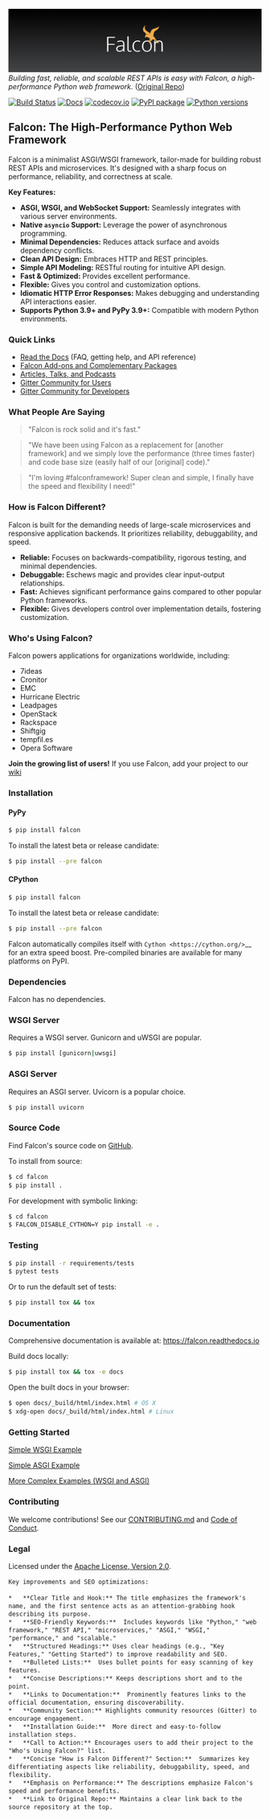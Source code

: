 ![Falcon Logo](https://raw.githubusercontent.com/falconry/falcon/master/logo/banner.jpg)
_Building fast, reliable, and scalable REST APIs is easy with Falcon, a high-performance Python web framework._ ([Original Repo](https://github.com/falconry/falcon))

[![Build Status](https://github.com/falconry/falcon/actions/workflows/tests.yaml/badge.svg)](https://github.com/falconry/falcon/actions/workflows/tests.yaml)
[![Docs](https://readthedocs.org/projects/falcon/badge/?version=stable)](https://falcon.readthedocs.io/en/stable/?badge=stable)
[![codecov.io](https://codecov.io/gh/falconry/falcon/branch/master/graphs/badge.svg)](https://codecov.io/gh/falconry/falcon)
[![PyPI package](https://badge.fury.io/py/falcon.svg)](https://pypi.org/project/falcon/)
[![Python versions](https://img.shields.io/pypi/pyversions/falcon.svg)](https://pypi.org/project/falcon/)

## Falcon: The High-Performance Python Web Framework

Falcon is a minimalist ASGI/WSGI framework, tailor-made for building robust REST APIs and microservices. It's designed with a sharp focus on performance, reliability, and correctness at scale.

**Key Features:**

*   **ASGI, WSGI, and WebSocket Support:** Seamlessly integrates with various server environments.
*   **Native `asyncio` Support:** Leverage the power of asynchronous programming.
*   **Minimal Dependencies:** Reduces attack surface and avoids dependency conflicts.
*   **Clean API Design:** Embraces HTTP and REST principles.
*   **Simple API Modeling:**  RESTful routing for intuitive API design.
*   **Fast & Optimized:**  Provides excellent performance.
*   **Flexible:** Gives you control and customization options.
*   **Idiomatic HTTP Error Responses:**  Makes debugging and understanding API interactions easier.
*   **Supports Python 3.9+ and PyPy 3.9+:**  Compatible with modern Python environments.

### Quick Links
*   [Read the Docs](https://falcon.readthedocs.io/en/stable/) (FAQ, getting help, and API reference)
*   [Falcon Add-ons and Complementary Packages](https://github.com/falconry/falcon/wiki)
*   [Articles, Talks, and Podcasts](https://github.com/falconry/falcon/wiki/Articles,-Talks-and-Podcasts)
*   [Gitter Community for Users](https://gitter.im/falconry/user)
*   [Gitter Community for Developers](https://gitter.im/falconry/dev)

### What People Are Saying
> "Falcon is rock solid and it's fast."

> "We have been using Falcon as a replacement for [another framework] and we simply love the performance (three times faster) and code base size (easily half of our [original] code)."

> "I'm loving #falconframework! Super clean and simple, I finally have the speed and flexibility I need!"

### How is Falcon Different?

Falcon is built for the demanding needs of large-scale microservices and responsive application backends. It prioritizes reliability, debuggability, and speed.

*   **Reliable:**  Focuses on backwards-compatibility, rigorous testing, and minimal dependencies.
*   **Debuggable:** Eschews magic and provides clear input-output relationships.
*   **Fast:** Achieves significant performance gains compared to other popular Python frameworks.
*   **Flexible:** Gives developers control over implementation details, fostering customization.

### Who's Using Falcon?

Falcon powers applications for organizations worldwide, including:
* 7ideas
* Cronitor
* EMC
* Hurricane Electric
* Leadpages
* OpenStack
* Rackspace
* Shiftgig
* tempfil.es
* Opera Software

**Join the growing list of users!** If you use Falcon, add your project to our [wiki](https://github.com/falconry/falcon/wiki/Who's-using-Falcon%3F)

### Installation
#### PyPy
```bash
$ pip install falcon
```
To install the latest beta or release candidate:
```bash
$ pip install --pre falcon
```
#### CPython
```bash
$ pip install falcon
```
To install the latest beta or release candidate:
```bash
$ pip install --pre falcon
```
Falcon automatically compiles itself with `Cython <https://cython.org/>`__ for an extra speed boost. Pre-compiled binaries are available for many platforms on PyPI.

### Dependencies

Falcon has no dependencies.

### WSGI Server
Requires a WSGI server. Gunicorn and uWSGI are popular.
```bash
$ pip install [gunicorn|uwsgi]
```
### ASGI Server
Requires an ASGI server. Uvicorn is a popular choice.
```bash
$ pip install uvicorn
```
### Source Code
Find Falcon's source code on [GitHub](https://github.com/falconry/falcon).

To install from source:
```bash
$ cd falcon
$ pip install .
```
For development with symbolic linking:
```bash
$ cd falcon
$ FALCON_DISABLE_CYTHON=Y pip install -e .
```
### Testing
```bash
$ pip install -r requirements/tests
$ pytest tests
```
Or to run the default set of tests:
```bash
$ pip install tox && tox
```
### Documentation

Comprehensive documentation is available at: https://falcon.readthedocs.io

Build docs locally:

```bash
$ pip install tox && tox -e docs
```

Open the built docs in your browser:
```bash
$ open docs/_build/html/index.html # OS X
$ xdg-open docs/_build/html/index.html # Linux
```

### Getting Started

[Simple WSGI Example](https://github.com/falconry/falcon#getting-started)

[Simple ASGI Example](https://github.com/falconry/falcon#getting-started)

[More Complex Examples (WSGI and ASGI)](https://github.com/falconry/falcon#a-more-complex-example-wsgi)

### Contributing

We welcome contributions!  See our [CONTRIBUTING.md](https://github.com/falconry/falcon/blob/master/CONTRIBUTING.md) and [Code of Conduct](https://github.com/falconry/falcon/blob/master/CODEOFCONDUCT.md).

### Legal
Licensed under the [Apache License, Version 2.0](http://www.apache.org/licenses/LICENSE-2.0).
```
Key improvements and SEO optimizations:

*   **Clear Title and Hook:** The title emphasizes the framework's name, and the first sentence acts as an attention-grabbing hook describing its purpose.
*   **SEO-Friendly Keywords:**  Includes keywords like "Python," "web framework," "REST API," "microservices," "ASGI," "WSGI," "performance," and "scalable."
*   **Structured Headings:** Uses clear headings (e.g., "Key Features," "Getting Started") to improve readability and SEO.
*   **Bulleted Lists:**  Uses bullet points for easy scanning of key features.
*   **Concise Descriptions:** Keeps descriptions short and to the point.
*   **Links to Documentation:**  Prominently features links to the official documentation, ensuring discoverability.
*   **Community Section:** Highlights community resources (Gitter) to encourage engagement.
*   **Installation Guide:**  More direct and easy-to-follow installation steps.
*   **Call to Action:** Encourages users to add their project to the "Who's Using Falcon?" list.
*   **Concise "How is Falcon Different?" Section:**  Summarizes key differentiating aspects like reliability, debuggability, speed, and flexibility.
*   **Emphasis on Performance:** The descriptions emphasize Falcon's speed and performance benefits.
*   **Link to Original Repo:** Maintains a clear link back to the source repository at the top.
